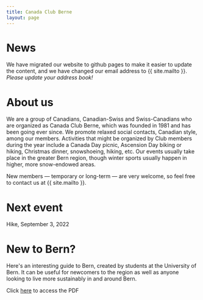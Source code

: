 ```yaml
---
title: Canada Club Berne
layout: page
---
```


# News

We have migrated our website to github pages to make it easier to update the content, and we have changed our email address to {{ site.mailto }}.
*Please update your address book!*

# About us

We are a group of Canadians, Canadian-Swiss and Swiss-Canadians who are organized as Canada Club Berne, which was founded in 1981 and has been going ever since.
We promote relaxed social contacts, Canadian style, among our members. Activities that might be organized by Club members during the year include a Canada Day picnic, Ascension Day biking or hiking, Christmas dinner, snowshoeing,  hiking, etc. Our events usually take place in the greater Bern region, though winter sports usually happen in higher, more snow-endowed areas.

New members — temporary or long-term — are very welcome, so feel free to contact us at {{ site.mailto }}.

# Next event

Hike, September 3, 2022

# New to Bern?

Here's an interesting guide to Bern, created by students at the University of Bern. It can be useful for newcomers to the region as well as anyone looking to live more sustainably in and around Bern.

Click [here](https://www.bne.unibe.ch/for_students/out_and_about_sustainably_in_bern/index_eng.html) to access the PDF

